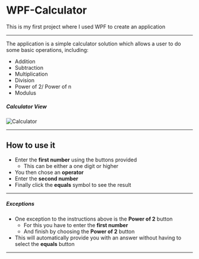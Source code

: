 # WPF-Calculator
This is my first project where I used WPF to create an application

---

The application is a simple calculator solution which allows a user to do some basic operations, including:

* Addition
* Subtraction
* Multiplication
* Division
* Power of 2/ Power of n
* Modulus

##### Calculator View

![Calculator]()

---

## How to use it

- Enter the **first number** using the buttons provided
  - This can be either a one digit or higher
- You then chose an **operator**
- Enter the **second number**
- Finally click the **equals** symbol to see the result

---

##### Exceptions

* One exception to the instructions above is the **Power of 2** button 
  - For this you have to enter the **first number**
  - And finish by choosing the **Power of 2** button
* This will automatically provide you with an answer without having to select the **equals** button

---



